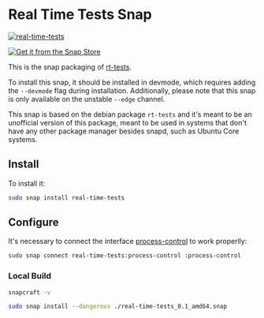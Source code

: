 
# Real Time Tests Snap 

[![real-time-tests](https://snapcraft.io/real-time-tests/badge.svg)](https://snapcraft.io/real-time-tests)

[![Get it from the Snap Store](https://snapcraft.io/static/images/badges/en/snap-store-black.svg)](https://snapcraft.io/real-time-tests)

This is the snap packaging of
[rt-tests](https://wiki.linuxfoundation.org/realtime/documentation/howto/tools/rt-tests).

To install this snap, it should be installed in devmode, which requires adding
the `--devmode` flag during installation. Additionally, please note that this
snap is only available on the unstable `--edge` channel.

This snap is based on the debian package `rt-tests` and it's meant to be an
unofficial version of this package, meant to be used in systems that don't have
any other package manager besides snapd, such as Ubuntu Core systems.

## Install

To install it:

```bash
sudo snap install real-time-tests
```

## Configure

It's necessary to connect the interface [process-control](https://snapcraft.io/docs/process-control-interface) to work properlly:

```bash
sudo snap connect real-time-tests:process-control :process-control
```

### Local Build

```bash
snapcraft -v

sudo snap install --dangerous ./real-time-tests_0.1_amd64.snap
```